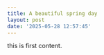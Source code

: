 ```yaml
---
title: A beautiful spring day
layout: post
date: '2025-05-28 12:57:45'
---
```


this is first content.
